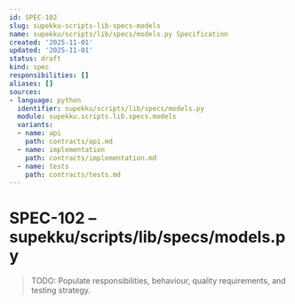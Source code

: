 ```yaml
---
id: SPEC-102
slug: supekku-scripts-lib-specs-models
name: supekku/scripts/lib/specs/models.py Specification
created: '2025-11-01'
updated: '2025-11-01'
status: draft
kind: spec
responsibilities: []
aliases: []
sources:
- language: python
  identifier: supekku/scripts/lib/specs/models.py
  module: supekku.scripts.lib.specs.models
  variants:
  - name: api
    path: contracts/api.md
  - name: implementation
    path: contracts/implementation.md
  - name: tests
    path: contracts/tests.md
---
```


# SPEC-102 – supekku/scripts/lib/specs/models.py

> TODO: Populate responsibilities, behaviour, quality requirements, and testing strategy.

